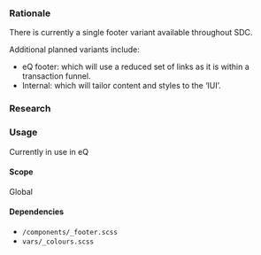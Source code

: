 ### Rationale
There is currently a single footer variant available throughout SDC.

Additional planned variants include:

- eQ footer: which will use a reduced set of links as it is within a transaction funnel.
- Internal: which will tailor content and styles to the ‘IUI’.

### Research

### Usage
Currently in use in eQ

#### Scope
Global

#### Dependencies
* `/components/_footer.scss`
* `vars/_colours.scss`
